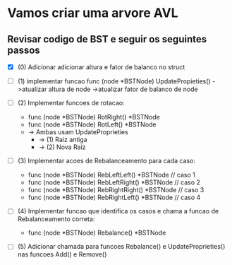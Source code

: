 # Vamos criar uma arvore AVL
## **Revisar codigo de BST e seguir os seguintes passos**
- [x] (0) Adicionar adicionar altura e fator de balanco no struct


- [ ] (1) implementar funcao func (node *BSTNode) UpdatePropieties() 
    ->atualizar altura de node
    ->atualizar fator de balanco de node

- [ ] (2) Implementar funcoes de rotacao:
    - func (node *BSTNode) RotRight() *BSTNode
    - func (node *BSTNode) RotLeft() *BSTNode
    - -> Ambas usam UpdateProprieties
        - -> (1) Raiz antiga
        - -> (2) Nova Raiz

- [ ] (3) Implementar acoes de Rebalanceamento para cada caso:
    - func (node *BSTNode) RebLeftLeft() *BSTNode // caso 1
    - func (node *BSTNode) RebLeftRight() *BSTNode // caso 2
    - func (node *BSTNode) RebRightRight() *BSTNode // caso 3
    - func (node *BSTNode) RebRightLeft() *BSTNode // caso 4

- [ ] (4) Implementar funcao que identifica os casos e chama a funcao de Rebalanceamento correta:
    - func (node *BSTNode) Rebalance() *BSTNode

- [ ] (5) Adicionar chamada para funcoes Rebalance() e UpdateProprieties() nas funcoes Add() e Remove()
